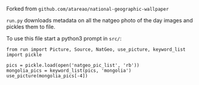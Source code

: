 Forked from `github.com/atareao/national-geographic-wallpaper`

`run.py` downloads metadata on all the natgeo photo of the day images and pickles them to file.

To use this file start a python3 prompt in `src/`:

```
from run import Picture, Source, NatGeo, use_picture, keyword_list
import pickle

pics = pickle.load(open('natgeo_pic_list', 'rb'))
mongolia_pics = keyword_list(pics, 'mongolia')
use_picture(mongolia_pics[-4])
```

